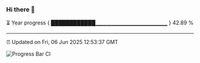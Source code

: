 ### Hi there 👋

⏳ Year progress { ████████████▁▁▁▁▁▁▁▁▁▁▁▁▁▁▁▁▁▁ } 42.89 %

---

⏰ Updated on Fri, 06 Jun 2025 12:53:37 GMT

![Progress Bar CI](https://github.com/DhruviPatel157/GitHub-Actions-Demo/workflows/Progress%20Bar%20CI/badge.svg)
